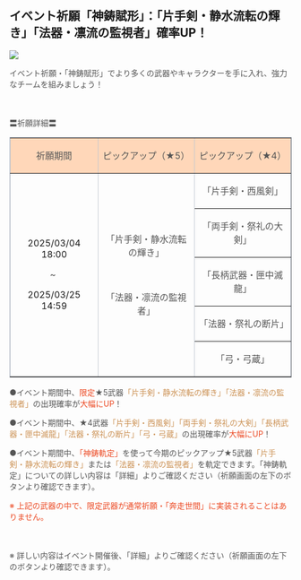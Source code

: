## イベント祈願「神鋳賦形」：「片手剣・静水流転の輝き」「法器・凛流の監視者」確率UP！
<img src="https://sdk.hoyoverse.com/upload/ann/2025/02/17/49be8559c5fa742bfd28aa7bc2aff676_7728578412509429801.jpg">
<p style="white-space: pre-wrap;"><span style="color:rgba(85,85,85,1)">イベント祈願・「神鋳賦形」でより多くの武器やキャラクターを手に入れ、強力なチームを組みましょう！</span></p><p style="white-space: pre-wrap; min-height: 1.5em; text-align: left;"><span style="color:rgba(85,85,85,1)"> </span></p><p style="white-space: pre-wrap; text-align: left;"><span style="color:rgba(85,85,85,1)">〓祈願詳細〓</span></p><div class="table-wrapper"><table style="border-color:rgb(193, 199, 208);width:100%;border-collapse:collapse;" class="" border="1" cellspacing="0"><colgroup><col style="width: 29.263693787121714%;"><col style="width: 32.129725652870746%;"><col style="width: 32.129725652870746%;"></colgroup><tbody><tr><td data-colwidth="194" style="background-color: rgb(255, 215, 185);"><p style="white-space: pre-wrap; text-align: center;"><span style="color:rgba(85,85,85,1)">祈願期間</span></p></td><td data-colwidth="213" style="background-color: rgb(255, 215, 185);"><p style="white-space: pre-wrap; text-align: center;"><span style="color:rgba(85,85,85,1)">ピックアップ（★5）</span></p></td><td data-colwidth="213" style="background-color: rgb(255, 215, 185);"><p style="white-space: pre-wrap; text-align: center;"><span style="color:rgba(85,85,85,1)">ピックアップ（★4）</span></p></td></tr><tr><td rowspan="5" data-colwidth="194"><p style="white-space: pre-wrap; text-align: center;"><t class="t_lc" contenteditable="false">2025/03/04 18:00</t></p><p style="white-space: pre-wrap; text-align: center;"><span style="color:rgba(85,85,85,1)">~ </span></p><p style="white-space: pre-wrap; text-align: center;"><t class="t_lc" contenteditable="false">2025/03/25 14:59</t></p></td><td rowspan="5" data-colwidth="213"><p style="white-space: pre-wrap; text-align: center;"><span style="color:rgba(85,85,85,1)">「片手剣・静水流転の輝き」</span></p><p style="white-space: pre-wrap; min-height: 1.5em; text-align: center;"></p><p style="white-space: pre-wrap; text-align: center;"><span style="color:rgba(85,85,85,1)">「法器・凛流の監視者」</span></p></td><td data-colwidth="213"><p style="white-space: pre-wrap; text-align: center;"><span style="color:rgba(85,85,85,1)">「片手剣・西風剣」</span></p></td></tr><tr><td data-colwidth="213"><p style="white-space: pre-wrap; text-align: center;"><span style="color:rgba(85,85,85,1)">「両手剣・祭礼の大剣」</span></p></td></tr><tr><td data-colwidth="213"><p style="white-space: pre-wrap; text-align: center;"><span style="color:rgba(85,85,85,1)">「長柄武器・匣中滅龍」</span></p></td></tr><tr><td data-colwidth="213"><p style="white-space: pre-wrap; text-align: center;"><span style="color:rgba(85,85,85,1)">「法器・祭礼の断片」</span></p></td></tr><tr><td data-colwidth="213"><p style="white-space: pre-wrap; text-align: center;"><span style="color:rgba(85,85,85,1)">「弓・弓蔵」</span></p></td></tr></tbody></table></div><p style="white-space: pre-wrap; text-align: left;"><span style="color:rgba(85,85,85,1)">●イベント期間中、</span><span style="color:rgba(236,73,35,1)">限定</span><span style="color:rgba(85,85,85,1)">★5武器</span><span style="color:rgba(204,146,85,1)">「片手剣・静水流転の輝き」「法器・凛流の監視者」</span><span style="color:rgba(85,85,85,1)">の出現確率が</span><span style="color:rgba(236,73,35,1)">大幅にUP</span><span style="color:rgba(85,85,85,1)">！</span></p><p style="white-space: pre-wrap; text-align: left;"><span style="color:rgba(85,85,85,1)">●イベント期間中、★4武器</span><span style="color:rgba(204,146,85,1)">「片手剣・西風剣」「両手剣・祭礼の大剣」「長柄武器・匣中滅龍」「法器・祭礼の断片」「弓・弓蔵」</span><span style="color:rgba(85,85,85,1)">の出現確率が</span><span style="color:rgba(236,73,35,1)">大幅にUP</span><span style="color:rgba(85,85,85,1)">！</span></p><p style="white-space: pre-wrap; text-align: left;"><span style="color:rgba(85,85,85,1)">●イベント期間中、</span><span style="color:rgba(236,73,35,1)">「神鋳軌定」</span><span style="color:rgba(85,85,85,1)">を使って今期のピックアップ★5武器</span><span style="color:rgba(204,146,85,1)">「片手剣・静水流転の輝き」</span><span style="color:rgba(85,85,85,1)">または</span><span style="color:rgba(204,146,85,1)">「法器・凛流の監視者」</span><span style="color:rgba(85,85,85,1)">を軌定できます。「神鋳軌定」についての詳しい内容は「詳細」よりご確認ください（祈願画面の左下のボタンより確認できます）。</span></p><p style="white-space: pre-wrap; text-align: left;"><span style="color:rgba(236,73,35,1)">※ 上記の武器の中で、限定武器が通常祈願・「奔走世間」に実装されることはありません。</span></p><p style="white-space: pre-wrap; min-height: 1.5em; text-align: left;"><span style="color:rgba(85,85,85,1)"> </span></p><p style="white-space: pre-wrap; text-align: left;"><span style="color:rgba(85,85,85,1)">※ 詳しい内容はイベント開催後、「詳細」よりご確認ください（祈願画面の左下のボタンより確認できます）。</span></p>
